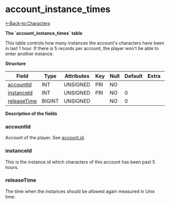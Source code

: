 # account\_instance\_times

[<-Back-to:Characters](database-characters.md)

**The \`account\_instance\_times\` table**

This table controls how many instances the account's characters have been in last 1 hour. If there is 5 records per account, the player won't be able to enter another instance.

**Structure**

| Field            | Type   | Attributes | Key | Null | Default | Extra | Comment |
| ---------------- | ------ | ---------- | --- | ---- | ------- | ----- | ------- |
| [accountId][1]   | INT    | UNSIGNED   | PRI | NO   |         |       |         |
| [instanceId][2]  | INT    | UNSIGNED   | PRI | NO   | 0       |       |         |
| [releaseTime][3] | BIGINT | UNSIGNED   |     | NO   | 0       |       |         |

[1]: #accountid
[2]: #instanceid
[3]: #releasetime

**Description of the fields**

### accountId

Account of the player. See [account.id](http://www.azerothcore.org/wiki/account#id).

### instanceId

This is the instance.id which characters of this account has been past 5 hours.

### releaseTime

The time when the instances should be allowed again measured in Unix time.
